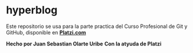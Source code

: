 # hyperblog

Este repositorio se usa para la parte practica del Curso Profesional de Git y GitHub, disponible en [**Platzi.com**](https://platzi.com/cursos/git-github/ "Platzi")

**Hecho por Juan Sebastian Olarte Uribe**
**Con la atyuda de Platzi**